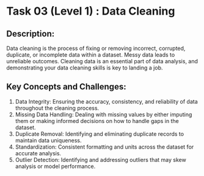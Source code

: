 # Task 03 (Level 1) : Data Cleaning

## Description: 
Data cleaning is the process of fixing or removing incorrect, corrupted, duplicate, or incomplete data within a dataset. Messy data leads to unreliable outcomes. Cleaning data is an essential part of data analysis, and demonstrating your data cleaning skills is key to landing a job. 

## Key Concepts and Challenges: 
1. Data Integrity: Ensuring the accuracy, consistency, and reliability of data throughout the cleaning process. 
2. Missing Data Handling: Dealing with missing values by either imputing them or making informed decisions on how to handle gaps in the dataset. 
3. Duplicate Removal: Identifying and eliminating duplicate records to maintain data uniqueness. 
4. Standardization: Consistent formatting and units across the dataset for accurate analysis. 
5. Outlier Detection: Identifying and addressing outliers that may skew analysis or model performance.
